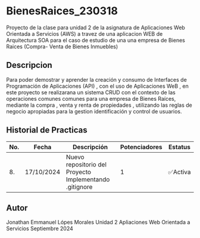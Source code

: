 # BienesRaices_230318
Proyecto de la clase para unidad 2  de la asignatura de Aplicaciones Web Orientada a Servicios (AWS) a travez de una aplicacion WEB de Arquitectura SOA para el caso de estudio de una una empresa de Bienes Raices (Compra- Venta de Bienes Inmuebles)

## Descripcion

Para poder demostrar y aprender la creación y consumo de Interfaces de Programación
de Aplicaciones (API) , con el uso de Aplicaciones WeB , en este proyecto se realizarana un
sistema CRUD con el contexto  de las operaciones comunes comunes para una empresa de Bienes Raíces,
mediante la compra , venta y renta de propiedades , utilizando las reglas de negocio apropiadas para la gestion
identificación y control de usuarios.

 ## Historial de Practicas

|No.|Fecha|Descripción|Potenciadores|Estatus|
|--|--|--|--|--|
|8.|17/10/2024|Nuevo repositorio del Proyecto Implementando .gitignore|1|✅Activa|

## Autor
Jonathan Emmanuel Lópes Morales
Unidad 2
Apliaciones Web Orientada a Servicios
Septiembre 2024